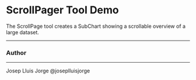 ScrollPager Tool Demo
=====================

The ScrollPage tool creates a SubChart showing a scrollable overview of a large dataset.

------
### Author
------
Josep Lluis Jorge @joseplluisjorge